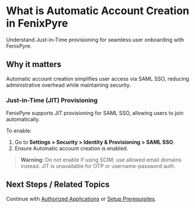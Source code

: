 # What is Automatic Account Creation in FenixPyre

Understand Just-in-Time provisioning for seamless user onboarding with FenixPyre.


## Why it matters
Automatic account creation simplifies user access via SAML SSO, reducing administrative overhead while maintaining security.

### Just-in-Time (JIT) Provisioning
FenixPyre supports JIT provisioning for SAML SSO, allowing users to join automatically.

To enable:
1. Go to **Settings > Security > Identity & Provisioning > SAML SSO**.
2. Ensure Automatic account creation is enabled.

<!-- VIDEO: ./media/04-admin-guide/jit-provisioning.mp4 | Alt: Video walkthrough of enabling JIT provisioning | Duration: 45s -->

> **Warning:** Do not enable if using SCIM; use allowed email domains instead. JIT is unavailable for OTP or username-password auth.

## Next Steps / Related Topics
Continue with [Authorized Applications](/04-admin-guide/authorized-applications) or [Setup Prerequisites](/03-setup-&-installation/prerequisites).
